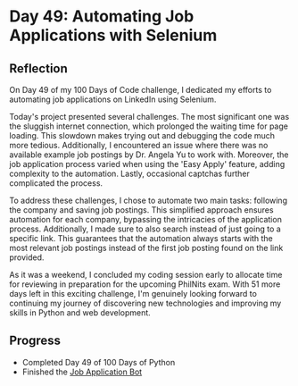 # Day 49: Automating Job Applications with Selenium

## Reflection

On Day 49 of my 100 Days of Code challenge, I dedicated my efforts to automating job applications on LinkedIn using Selenium.

Today's project presented several challenges. The most significant one was the sluggish internet connection, which prolonged the waiting time for page loading. This slowdown makes trying out and debugging the code much more tedious. Additionally, I encountered an issue where there was no available example job postings by Dr. Angela Yu to work with. Moreover, the job application process varied when using the 'Easy Apply' feature, adding complexity to the automation. Lastly, occasional captchas further complicated the process.

To address these challenges, I chose to automate two main tasks: following the company and saving job postings. This simplified approach ensures automation for each company, bypassing the intricacies of the application process. Additionally, I made sure to also search instead of just going to a specific link. This guarantees that the automation always starts with the most relevant job postings instead of the first job posting found on the link provided.

As it was a weekend, I concluded my coding session early to allocate time for reviewing in preparation for the upcoming PhilNits exam. With 51 more days left in this exciting challenge, I'm genuinely looking forward to continuing my journey of discovering new technologies and improving my skills in Python and web development.

## Progress

- Completed Day 49 of 100 Days of Python
- Finished the [Job Application Bot](https://github.com/johnivanpuayap/JobApplicationBot)
